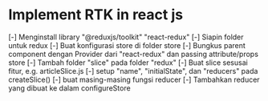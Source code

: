 # Implement RTK in react js
[-] Menginstall library "@reduxjs/toolkit" "react-redux"
[-] Siapin folder untuk redux
[-] Buat konfigurasi store di folder store
[-] Bungkus parent component dengan Provider dari "react-redux" dan passing attribute/props store
[-] Tambah folder "slice" pada folder "redux"
[-] Buat slice sesusai fitur, e.g. articleSlice.js
[-] setup "name", "initialState", dan "reducers" pada createSlice()
[-] buat masing-masing fungsi reducer
[-] Tambahkan reducer yang dibuat ke dalam configureStore